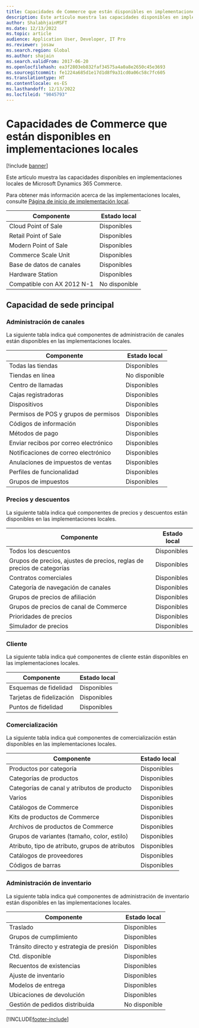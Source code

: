 ```yaml
---
title: Capacidades de Commerce que están disponibles en implementaciones locales
description: Este artículo muestra las capacidades disponibles en implementaciones locales de Microsoft Dynamics 365 Commerce.
author: ShalabhjainMSFT
ms.date: 12/13/2022
ms.topic: article
audience: Application User, Developer, IT Pro
ms.reviewer: josaw
ms.search.region: Global
ms.author: shajain
ms.search.validFrom: 2017-06-20
ms.openlocfilehash: ea3f2803eb832faf34575a4a0a8e2650c45e3693
ms.sourcegitcommit: fe1224a685d1e17d1d8f9a31cd0a06c58c7fc605
ms.translationtype: HT
ms.contentlocale: es-ES
ms.lasthandoff: 12/13/2022
ms.locfileid: "9845793"
---
```

# <a name="commerce-capabilities-that-are-available-in-on-premises-deployments"></a>Capacidades de Commerce que están disponibles en implementaciones locales

[!include [banner](includes/banner.md)]

Este artículo muestra las capacidades disponibles en implementaciones locales de Microsoft Dynamics 365 Commerce.

Para obtener más información acerca de las implementaciones locales, consulte [Página de inicio de implementación local](../fin-ops-core/dev-itpro/deployment/on-premises-deployment-landing-page.md).

| Componente            | Estado local |
| -------------------- | ------------------ |
| Cloud Point of Sale  | Disponibles          |
| Retail Point of Sale | Disponibles          |
| Modern Point of Sale | Disponibles          |
| Commerce Scale Unit  | Disponibles          |
| Base de datos de canales     | Disponibles          |
| Hardware Station     | Disponibles          |
| Compatible con AX 2012 N-1  | No disponible      |

## <a name="head-office-capability"></a>Capacidad de sede principal

### <a name="channel-management"></a>Administración de canales

La siguiente tabla indica qué componentes de administración de canales están disponibles en las implementaciones locales.

| Componente                             | Estado local |
|---------------------------------------|--------------------|
| Todas las tiendas                            | Disponibles          |
| Tiendas en línea                         | No disponible      |
| Centro de llamadas                           | Disponibles          |
| Cajas registradoras                             | Disponibles          |
| Dispositivos                               | Disponibles          |
| Permisos de POS y grupos de permisos | Disponibles          |
| Códigos de información                            | Disponibles          |
| Métodos de pago                       | Disponibles          |
| Enviar recibos por correo electrónico                        | Disponibles          |
| Notificaciones de correo electrónico                   | Disponibles          |
| Anulaciones de impuestos de ventas                   | Disponibles          |
| Perfiles de funcionalidad                | Disponibles          |
| Grupos de impuestos                      | Disponibles          |

### <a name="pricing-and-discounts"></a>Precios y descuentos

La siguiente tabla indica qué componentes de precios y descuentos están disponibles en las implementaciones locales.

| Componente                                             | Estado local |
|-------------------------------------------------------|--------------------|
| Todos los descuentos                                         | Disponibles          |
| Grupos de precios, ajustes de precios, reglas de precios de categorías | Disponibles          |
| Contratos comerciales                                      | Disponibles          |
| Categoría de navegación de canales                           | Disponibles          |
| Grupos de precios de afiliación                              | Disponibles          |
| Grupos de precios de canal de Commerce                         | Disponibles          |
| Prioridades de precios                                    | Disponibles          |
| Simulador de precios                                       | Disponibles          |

### <a name="customer"></a>Cliente

La siguiente tabla indica qué componentes de cliente están disponibles en las implementaciones locales.

| Componente       | Estado local |
|-----------------|--------------------|
| Esquemas de fidelidad | Disponibles          |
| Tarjetas de fidelización   | Disponibles          |
| Puntos de fidelidad  | Disponibles          |

### <a name="merchandising"></a>Comercialización

La siguiente tabla indica qué componentes de comercialización están disponibles en las implementaciones locales.

| Componente                                   | Estado local |
|---------------------------------------------|--------------------|
| Productos por categoría                        | Disponibles          |
| Categorías de productos                          | Disponibles          |
| Categorías de canal y atributos de producto   | Disponibles          |
| Varios                                 | Disponibles          |
| Catálogos de Commerce                           | Disponibles          |
| Kits de productos de Commerce                       | Disponibles          |
| Archivos de productos de Commerce                      | Disponibles          |
| Grupos de variantes (tamaño, color, estilo)         | Disponibles          |
| Atributo, tipo de atributo, grupos de atributos | Disponibles          |
| Catálogos de proveedores                             | Disponibles          |
| Códigos de barras                                   | Disponibles          |

### <a name="inventory-management"></a>Administración de inventario

La siguiente tabla indica qué componentes de administración de inventario están disponibles en las implementaciones locales.

| Componente                      | Estado local |
|--------------------------------|--------------------|
| Traslado                   | Disponibles          |
| Grupos de cumplimiento              | Disponibles          |
| Tránsito directo y estrategia de presión | Disponibles          |
| Ctd. disponible                    | Disponibles          |
| Recuentos de existencias                   | Disponibles          |
| Ajuste de inventario           | Disponibles          |
| Modelos de entrega             | Disponibles          |
| Ubicaciones de devolución               | Disponibles          |
| Gestión de pedidos distribuida   | No disponible      |


[!INCLUDE[footer-include](../includes/footer-banner.md)]
